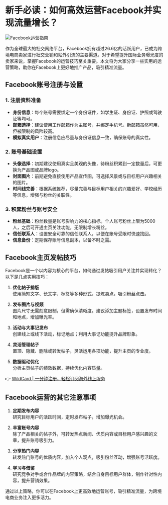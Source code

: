 # 新手必读：如何高效运营Facebook并实现流量增长？

![Facebook运营指南](https://bbtdd.com/img/4973490725.webp!/both/750x386)

作为全球最大的社交网络平台，Facebook拥有超过26.6亿的活跃用户，已成为跨境电商卖家进行社交营销和站外引流的主要渠道。对于希望提升国际业务曝光度的卖家来说，掌握Facebook的运营技巧至关重要。本文将为大家分享一些实用的运营策略，助你在Facebook上更好地推广产品，吸引精准流量。

## Facebook账号注册与设置

### 1. 注册资料准备
- **身份信息**：每个账号需要绑定一个身份证件，如学生证、身份证、护照或驾驶证等均可。  
- **邮箱选择**：建议使用工作邮箱作为主账号，并绑定手机号。新邮箱虽然可用，但被限制的风险较高。  
- **模拟真实用户**：注册信息应尽量与身份证信息一致，确保账号的真实性。  

### 2. 账号基础设置
- **头像选择**：初期建议使用真实且美观的头像，待粉丝积累到一定数量后，可更换为产品图或品牌logo。  
- **封面图片**：前期避免直接使用产品宣传图，可选择风景或与目标用户兴趣相关的图片。  
- **时间线完善**：根据系统推荐，尽量完善与目标用户相关的兴趣爱好、学校经历等信息，增强与粉丝的关联性。  

### 3. 积累粉丝与账号安全
- **粉丝基础**：粉丝数量是账号影响力的核心指标。个人账号粉丝上限为5000人，之后可开通主页关注功能，无限制增长粉丝。  
- **信任联系人**：设置安全可靠的信任联系人，以便在账号受限时快速找回。  
- **信息备份**：定期保存账号信息副本，以备不时之需。  

## Facebook主页发帖技巧
Facebook是一个以内容为核心的平台，如何通过发帖吸引用户关注并实现转化？以下是几点实用技巧：

1. **优化帖子排版**  
   使用简短文字、长文字、标签等多种形式，提炼卖点，吸引粉丝点击。  

2. **发布图片与视频**  
   图片尺寸无需刻意限制，但需确保清晰度。建议添加主题标签，设置发布时间和地点，增加曝光率。  

3. **活动与大事记发布**  
   创建线上或线下活动，标记地点；利用大事记功能提升品牌形象。  

4. **灵活管理帖子**  
   置顶、隐藏、删除或转发帖子，灵活运用各项功能，提升主页的专业度。  

5. **数据驱动优化**  
   分析主页帖子的绩效数据，持续优化内容质量。  

👉 [WildCard | 一分钟注册，轻松订阅海外线上服务](https://bbtdd.com/WildCard)

## Facebook运营的其它注意事项

1. **定期发布内容**  
   研究目标用户的活跃时间，定时发布帖子，增加曝光机会。  

2. **丰富账号内容**  
   除了产品相关的帖子外，可转发热点新闻、优质内容或目标用户感兴趣的文章，提升账号吸引力。  

3. **分享热门内容**  
   转发热门账号的优质内容，加入个人观点，吸引粉丝互动，增强账号活跃度。  

4. **学习与借鉴**  
   研究竞争对手或合作品牌的内容策略，结合自身目标用户群体，制作针对性内容，提升营销效果。  

通过以上策略，你可以在Facebook上更高效地运营账号，吸引精准流量，为跨境电商业务注入更多活力。